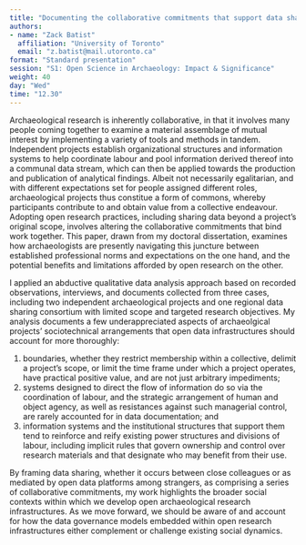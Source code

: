 ```yaml
---
title: "Documenting the collaborative commitments that support data sharing within archaeological project collectives"
authors: 
- name: "Zack Batist"
  affiliation: "University of Toronto"
  email: "z.batist@mail.utoronto.ca"
format: "Standard presentation"
session: "S1: Open Science in Archaeology: Impact & Significance"
weight: 40
day: "Wed"
time: "12.30"
---
```


Archaeological research is inherently collaborative, in that it involves many people coming together to examine a material assemblage of mutual interest by implementing a variety of tools and methods in tandem. Independent projects establish organizational structures and information systems to help coordinate labour and pool information derived thereof into a communal data stream, which can then be applied towards the production and publication of analytical findings. Albeit not necessarily egalitarian, and with different expectations set for people assigned different roles, archaeological projects thus constitue a form of commons, whereby participants contribute to and obtain value from a collective endeavour. Adopting open research practices, including sharing data beyond a project’s original scope, involves altering the collaborative commitments that bind work together. This paper, drawn from my doctoral dissertation, examines how archaeologists are presently navigating this juncture between established professional norms and expectations on the one hand, and the potential benefits and limitations afforded by open research on the other.

I applied an abductive qualitative data analysis approach based on recorded observations, interviews, and documents collected from three cases, including two independent archaeological projects and one regional data sharing consortium with limited scope and targeted research objectives. My analysis documents a few underappreciated aspects of archaeolgical projects’ sociotechnical arrangements that open data infrastructures should account for more thoroughly:

1. boundaries, whether they restrict membership within a collective, delimit a project’s scope, or limit the time frame under which a project operates, have practical positive value, and are not just arbitrary impediments;
2. systems designed to direct the flow of information do so via the coordination of labour, and the strategic arrangement of human and object agency, as well as resistances against such managerial control, are rarely accounted for in data documentation; and
3. information systems and the institutional structures that support them tend to reinforce and reify existing power structures and divisions of labour, including implicit rules that govern ownership and control over research materials and that designate who may benefit from their use.

By framing data sharing, whether it occurs between close colleagues or as mediated by open data platforms among strangers, as comprising a series of collaborative commitments, my work highlights the broader social contexts within which we develop open archaeological research infrastructures. As we move forward, we should be aware of and account for how the data governance models embedded within open research infrastructures either complement or challenge existing social dynamics.
